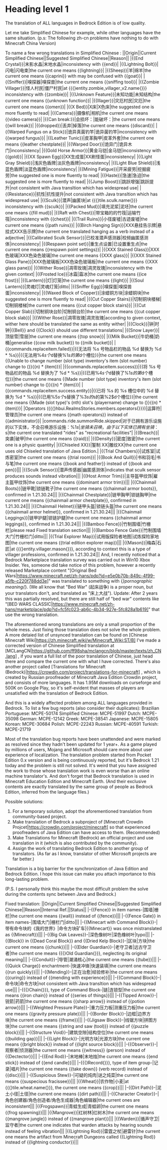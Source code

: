 # Heading level 1
The translation of ALL languages in Bedrock Edition is of low quality.

Let me take Simplified Chinese for example, while other languages have the same situation. (p.s: The following zh-cn problems have nothing to do with Minecraft China Version)

To name a few wrong translations in Simplified Chinese :
||Origin||Current Simplified Chinese||Suggested Simplified Chinese||Reason||
|{{End Crystal}}|末影水晶|末地水晶|inconsistency with {{end}}|
|{{Lightning Bolt}}|闪电|闪电束|the current one means {{lightning}}|
|{{Sheep}}|羊|绵羊|the current one means {{caprini}} with may be confused with {{goat}}|
|{{Sniffer}}|嗅探器|嗅探兽|the current one means {{sniffing tool}}|
|{{Zombie Villager}}|怪人村民|僵尸村民|at {{{}entity.zombie_villager_v2.name{}}} inconsistency with {{zombie}}|
|{{Unknown Feature}}|未知功能|未知结构|the current one means {{unknown function}}|
|{{Illager}}|灾厄村民|灾厄|the current one means {{omen}}|
|{{X Bed}}|X床|X色床|the suggested one is more fluently to read|
|{{Camera}}|摄像机|相机|the current one means {{video camera}}|
|{{Can break:}}|会损坏：|能破坏：|the current one means {{will break}}|
|{{dropped}}|丢弃|掉落|the current one means {{discard}}|
|{{Warped Fungus on a Stick}}|诡异真菌钓竿|诡异菌钓竿|inconsistency with {{warped fungus}}|
|{{Leather Tunic}}|皮革胸甲|皮革外套|the current one means {{leather chestplate}}|
|{{Warped Door}}|诡异门|诡异木门|inconsistency|
|{{Gold Horse Armor}}|黄金马铠|金马铠|inconsistency with {{gold}}|
|{{XX Spawn Egg}}|XX生成蛋|XX刷怪蛋|inconsistency|
|{{Light Gray Shield}}|浅灰色盾牌|淡灰色盾牌|inconsistency|
|{{Light Blue Shield}}|浅蓝色盾牌|淡蓝色盾牌|inconsistency|
|{{Mining Fatigue}}|开采疲劳|挖掘疲劳|the suggested one is more fluently to read|
|{{Haste}}|急速|急迫|the suggested one is more fluently to read|
|{{Jump Boost}}|跳跃增强|跳跃提升|not consistent with Java transltion which has widespread use|
|{{Resistance}}|抗性|抗性提升|not consistent with Java transltion which has widespread use|
|{{Sculk}}|潜声|幽匿块|at {{{}tile.sculk.name{}}} inconsistency with {{sculk}}|
|{{Packed Mud}}|填充泥浆|泥坯|the current one means {{fill mud}}|
|{{Raft with Chest}}|带宝箱的的竹筏|运输竹筏|inconsistency with {{chest}}|
|{{Trail Ruins}}|小径废墟|古迹废墟|the current one means {{path ruins}}|
|{{Birch Hanging Sign}}|XXX悬挂告示牌|悬挂式XXX告示牌|the current one translated hanging as a verb instead of a adjective|
|{{Calibrated Sculk Sensor}}|已校准潜声感测器|校频幽匿感测体|inconsistency|
|{{Respawn point set}}|重生点设置|已设置重生点|the current one means {{respawn point settings}}|
|{{XXX Stained Glass}}|XXX色玻璃|XXX色染色玻璃|the current one means {{XXX glass}}|
|{{XXX Stained Glass Pane}}|XXX色玻璃板|XXX色染色玻璃板|the current one means {{XXX glass pane}}|
|{{Wither Rose}}|凋零玫瑰|凋灵玫瑰|inconsistency with the given context|
|{{Frosted Ice}}|冰霜|霜冰|the current one means {{ice frost}}|
|{{Lantern}}|灯|灯笼|the current one means {{light}}|
|{{Soul Lantern}}|灵魂灯|灵魂灯笼|ditto|
|{{Sniffer Egg}}|嗅探蛋|嗅探兽蛋|inconsistency|
|{{Waxed Block of Copper}}|涂蜡铜方块|涂蜡铜块|the suggested one is more fluently to read|
|{{Cut Copper Stairs}}|切制铜块楼梯|切制铜楼梯|the current one means {{cut copper block stairs}}|
|{{Cut Copper Slab}}|切制铜块台阶|切制铜台阶|the current one means {{cut copper block slab}}|
|{{Wither Rose}}|凋零玫瑰|凋灵玫瑰|according to given context, wither here should be translated the same as entity wither|
|{{Clock}}|钟|时钟|{{Bell}} and {{Clock}} should use different translations|
|{{Snow Layer}}|顶层雪|雪层|the current one means {{top snow}}|
|{{Milk Bucket}}|牛奶桶|奶桶|generalise {{cow milk bucket}} to {{milk bucket}}|
|{{commands.replaceitem.failed}}|{{无法将 %s 号物品栏的物品 %d 替换为 %d * %s}}|{{无法用%4$s个%3$d替换%1$s的第%2$d个槽位}}|the current one means {{Unable to change number (slot type) inventory's item (slot number) change to (}}{{n) * (item)}}|
|{{commands.replaceitem.success}}|{{将 %s 号物品栏的物品 %d 替换为了 %d * %s}}|{{已用%4$s个%3$d替换了%1$s的第%2$d个槽位}}|the current one means {{Made number (slot type) inventory's item (slot number) change to (}}{{n) * (item)}}|
|{{commands.replaceitem.success.entity}}|{{已将 %s 的 %s 槽位中的 %d 替换为 %d * %s}}|{{已用%5$s个%4$s替换了%3$s的%1$s的第%2$d个槽位}}|the current one means {{Made (slot type)'s (nth) slot's (playername) change to (}}{{n) * (item)}}|
|Operators ({{{}hbui.RealmsStories.members.operators{}}})|运算符|管理员|the current one means {{math operators}} instead of {{administrator}}|
|commands.ride.summonRide.skipped|对于已拥有游乐设施的以下实体，不会召唤游乐设施：%1$s|坐骑未召唤，由于以下实体已拥有坐骑：%1$s|the current one translated "rides" as "recreational facilities"|
|{{Breach}}|突袭|破甲|the current one means {{raid}}|
|{{Density}}|密度|致密|the current one is a physic quantity|
|{{Chiseled XX}}|錾制 XX|雕纹XX|the current one uses old Chiseled translation of Java Edition.|
|{{Trial Chambers}}|试炼室|试炼密室|the current one means {{trial room}}|
|{{Book And Quill}}|书和羽毛|书与笔|the current one means {{book and feather}} instead of {{book and pen}}|||
|{{Sculk Sensor}}|潜声传感器|幽匿感测体|indicates that sculk sensor produces sounds instead vibration|||
|{{Host Armor Trim}}|主导盔甲纹饰|雇主盔甲纹饰|the current one means {{dominant armor trim}}|||
|{{Chainmail Boots}}|链甲靴|锁链靴子|the current one means {{chainmail armor boots}}, confirmed in 1.21.30.24|||
|{{Chainmail Chestplate}}|链甲胸甲|锁链胸甲|the current one means {{chainmail armor chestplate}}, confirmed in 1.21.30.24|||
|{{Chainmail Helmet}}|链甲头盔|锁链头盔|the current one means {{chainmail armor helmet}}, confirmed in 1.21.30.24|||
|{{Chainmail Leggings}}|链甲护腿|锁链护腿|the current one means {{chainmail armor leggings}}, confirmed in 1.21.30.24|||
|{{Bamboo Fence}}|竹制围墙|竹栅栏|please read Fixed translation section|||
|{{Bamboo Fence Gate}}|竹制围墙大门|竹栅栏门|ditto|||
|{{Trial Explorer Map}}|试用版探险者地图|试炼探险家地图|the current one means {{trial edition explorer map}}|||
|{{Mason}}|梅森|石匠|at {{{}entity.villager.mason{}}}, according to context this is a type of villager professions, confirmed in 1.21.30.24|||
And, I recently noticed that a Bedrock Marketplace translation survey was carried out in Win10 Xbox Insider. Yes, someone did take notice of this problem, however a recently released Marketplace content "[Original Bed Wars|https://www.minecraft.net/zh-hans/pdp?id=e5e0b70b-849c-4f99-a5fb-c220f788dd3e]" was translated to something with {*}pornographic meaning{*}. (We all know that "Bed War" (起床战争) is a proper noun, but your translators don't, and translated as "床上大战").
Update: After 2 years this was partially resolved, but there are still half of "bed war" contents like "[BED WARS CLASSIC|https://www.minecraft.net/zh-hans/marketplace/pdp?id=fc5fc023-ab6c-4b34-927e-5fc828a1b619]" that use the wrong translation.

The aforementioned wrong translations are only a small proportion of the whole mess. Just fixing those translation does not solve the whole problem.
A more detaied list of unsynced translation can be found on [Chinese Minecraft Wiki|https://zh.minecraft.wiki/w/Minecraft_Wiki:ST/B]
I've made a corrected version of Chinese Simplified translation at [MCLangCN|https://github.com/ff98sha/mclangcn/blob/master/texts/zh_CN.lang] , if you want a full list of the poor translation of Chinese, just head there and compare the current one with what I have corrected.
There's also another project called [Translations for Minecraft (Bedrock)|https://crowdin.com/project/translations-for-minecraft] , which is created by Russian proofreader of Minecraft Java Edition Crowdin project, and consists of more languages. It has 1.95M downloads on curseforge and 500K on Google Play, so it's self-evident that masses of players are unsatisfied with the translation of Bedrock Edition.

And this is a widely affected problem among ALL languages provided in Bedrock. To list a few bug reports (also consider their duplicates):
Brazilian Portuguese: MCPE-50174
Simplified Chinese: MCPE-51997
Dutch: MCPE-35098
German: MCPE-12142
Greek: MCPE-38541
Japanese: MCPE-15805
Korean: MCPE-30684
Polish: MCPE-22243
Russian: MCPE-40591
Turkish: MCPE-21719

Most of the translation bug reports have been unattended and were marked as resolved since they hadn't been updated for 1 year+.
As a game played by millions of users, Mojang and Microsoft should care more about user experience of localization.
The translation problem started from Pocket Edition 0.x version and is being continuously reported, but it's Bedrock 1.21 today and the problem is still not solved.
It's weird that you have assigned the work to those whose translation work is even worse than an online machine translator's.
And don't forget that Bedrock translation is used in Minecraft Education Edition and Minecraft Earth. (And their exclusive contents are exactly translated by the same group of people as Bedrock Edition, inferred from the language files.)

Possible solutions:
1. For a temporary solution, adopt the aforementioned translation from community-based project.
2. Make translation of Bedrock a subproject of [Minecraft Crowdin Projcet|https://crowdin.com/project/minecraft] so that experienced proofreaders of Java Edition can have access to them. (Recommended)
3. Make Translations for Minecraft (Bedrock) an official project and use translation in it (which is also contributed by the community).
4. Assign the work of translating Bedrock Edition to another group of translators. (As far as I know, translator of other Microsoft projects are far better.)

Translation is a big barrier for the synchronization of Java Edition and Bedrock Edition. I hope this issue can make you attach importance to this long-lasting problem.

(P.S. I personally think this maybe the most difficult problem the solve during the contents sync between Java and Bedrock.)

Fixed translation:
||Origin||Current Simplified Chinese||Suggested Simplified Chinese||Reason||Internal Ref.||Status||
|-{{Fence}} in item names-|围墙|栅栏|the current one means {{wall}} instead of {{fence}}|||
|-{{Fence Gate}} in item names-|围墙大门|栅栏门|ditto|||
|-{{Minecart with Command Block}}-|带有命令块的《我的世界》|命令方块矿车|{{Minecart}} was once mistranslated as {{Minecraft}}|||
|-{{Big Oak Leaves}}-|深色像树叶|深色橡树叶|typo|||
|-{{Block}} in {{Dead Coral Block}} and {{Dried Kelp Block}}-|区块|方块|the current one means {{chunk}}|||
|-{{Elder Guardian}}-|老守卫者|远古守卫者|the current one means {{{}Old Guardian{}}}, neglecting its original meaning|||
|-{{Conduit}}-|导管|潮涌核心|the current one means {{tube}}|||
|-{{Quick Charge}} enchantment-|快速冲锋|快速装填|the current one means {{run quickly}}|||
|-{{Mending}}-|正在治愈|经验修补|the current one means {{curing}} instead of {{mending with experience}}|||
|-{{Command Block}}-|命令块|命令方块|not consistent with Java transltion which has widespread use|||
|-{{{}Chain{}}}, type of Command Block-|链|连锁型|the current one means {{iron chain}} instead of {{series of things}}|||
|-{{Tipped Arrow}}-|锐箭|药箭|the current one means {{sharp arrow}} instead of {{potion arrow}}|||
|-{{Weighted Pressure Plate}}-|重力压力板|测重压力板|the current one means {{gravity pressure plate}}|||
|-{{Border Block}}-|边框|边界方块|the current one means {{frame}}|||
|-{{Jigsaw Block}}-|线锯方块|拼图方块|the current one means {{string and saw (tool)}} instead of {{puzzle block}}|||
|-{{Structure Void}}-|建筑空隙|结构空位|the current one means {{building gap}}|||
|-{{Light Block}}-|光明方块|光源方块|the current one means {{bright block}} instead of {{light source block}}|||
|-{{Observer}}-|观察者|侦测器|the current one means {{witness}} (person) instead of {{Dectector}}|||
|-{{End Rod}}-|末地棒|末地烛|the current one means {{end stick}} instead of {{end candle}}|||
|-{{{}Record{}}}, type of item group-|记录|唱片|the current one means {{take down}} (verb record) instead of {{disc}}|||
|-{{Suspicious Stew}}-|可疑的炖肉|谜之炖菜|the current one means {{suspecious fracissee}}|||
|{{Wheat}}|农作物|小麦|at {{{}tile.wheat.name{}}}, the current one means {{crop}}|||
|-{{Dirt Path}}-|泥土小径|土径|the current one means {{dirt path}}|||
|-{{Character Creator}}-|角色创建器/角色创造者/角色生成器|角色编辑器|the current ones are inconsistent|||
|{{Frogspawn}}|青蛙生成|青蛙卵|the current one means {{frog spawning}}|||
|{{Mangrove}}|红树林|红树木|the current one means {{mangrove jungle}} instead of {{mangrove plant}}|||
|{{Warden}}|循声守卫|监守者|the current one indicates that warden attacks by hearing sounds instead of feeling vibration|||
|{{Lightning Rod}}|雷霆之杖|避雷针|the current one means the artifact from Minecraft Dungeons called {{Lightning Rod}} instead of {{lightning conductor}}|||

